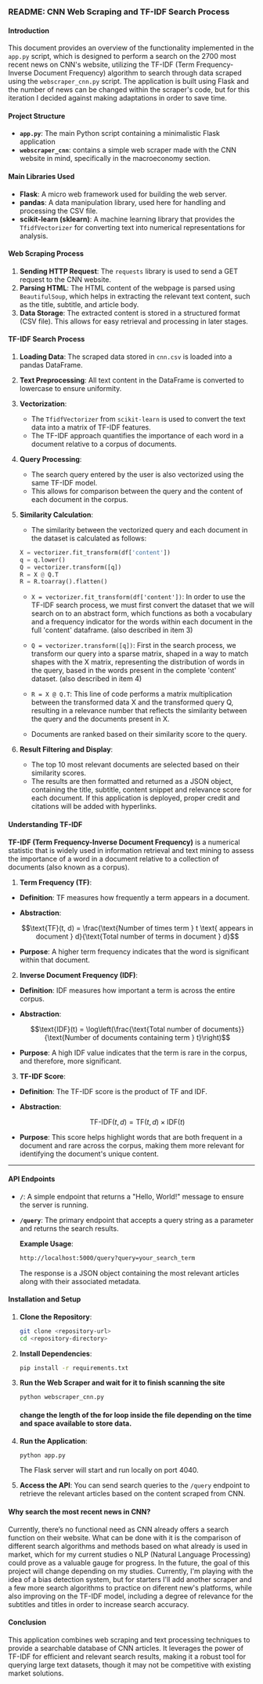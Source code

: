 ### README: CNN Web Scraping and TF-IDF Search Process

#### Introduction
This document provides an overview of the functionality implemented in the `app.py` script, which is designed to perform a search on the 2700 most recent news on CNN's website, utilizing the TF-IDF (Term Frequency-Inverse Document Frequency) algorithm to search through data scraped using the `webscraper_cnn.py` script. The application is built using Flask and the number of news can be changed within the scraper's code, but for this iteration I decided against making adaptations in order to save time.

#### Project Structure

- **`app.py`**: The main Python script containing a minimalistic Flask application
- **`webscraper_cnn`**: contains a simple web scraper made with the CNN website in mind, specifically in the macroeconomy section.

#### Main Libraries Used

- **Flask**: A micro web framework used for building the web server.
- **pandas**: A data manipulation library, used here for handling and processing the CSV file.
- **scikit-learn (sklearn)**: A machine learning library that provides the `TfidfVectorizer` for converting text into numerical representations for analysis.

#### Web Scraping Process

1. **Sending HTTP Request**: The `requests` library is used to send a GET request to the CNN website.
2. **Parsing HTML**: The HTML content of the webpage is parsed using `BeautifulSoup`, which helps in extracting the relevant text content, such as the title, subtitle, and article body.
3. **Data Storage**: The extracted content is stored in a structured format (CSV file). This allows for easy retrieval and processing in later stages.

#### TF-IDF Search Process

1. **Loading Data**: The scraped data stored in `cnn.csv` is loaded into a pandas DataFrame.
2. **Text Preprocessing**: All text content in the DataFrame is converted to lowercase to ensure uniformity.
3. **Vectorization**:
   - The `TfidfVectorizer` from `scikit-learn` is used to convert the text data into a matrix of TF-IDF features.
   - The TF-IDF approach quantifies the importance of each word in a document relative to a corpus of documents.
4. **Query Processing**:
   - The search query entered by the user is also vectorized using the same TF-IDF model.
   - This allows for comparison between the query and the content of each document in the corpus.
5. **Similarity Calculation**:
   - The similarity between the vectorized query and each document in the dataset is calculated as follows:
   
   ```python
   X = vectorizer.fit_transform(df['content'])
   q = q.lower()
   Q = vectorizer.transform([q])
   R = X @ Q.T
   R = R.toarray().flatten()
   ```
   - `X = vectorizer.fit_transform(df['content'])`: In order to use the TF-IDF search process, we must first convert the dataset that we will search on to an abstract form, which functions as both a vocabulary and a frequency indicator for the words within each document in the full 'content' dataframe. (also described in item 3)
   - `Q = vectorizer.transform([q])`: First in the search process, we transform our query into a sparse matrix, shaped in a way to match shapes with the X matrix, representing the distribution of words in the query, based in the words present in the complete 'content' dataset. (also described in item 4)
   - `R = X @ Q.T`: This line of code performs a matrix multiplication between the transformed data X and the transformed query Q, resulting in a relevance number that reflects the similarity between the query and the documents present in X.

   - Documents are ranked based on their similarity score to the query.
6. **Result Filtering and Display**:
   - The top 10 most relevant documents are selected based on their similarity scores.
   - The results are then formatted and returned as a JSON object, containing the title, subtitle, content snippet and relevance score for each document. If this application is deployed, proper credit and citations will be added with hyperlinks.

#### Understanding TF-IDF

**TF-IDF (Term Frequency-Inverse Document Frequency)** is a numerical statistic that is widely used in information retrieval and text mining to assess the importance of a word in a document relative to a collection of documents (also known as a corpus).

1. **Term Frequency (TF)**:
- **Definition**: TF measures how frequently a term appears in a document.
- **Abstraction**:
  
  ```math
  \text{TF}(t, d) = \frac{\text{Number of times term } t \text{ appears in document } d}{\text{Total number of terms in document } d}
  ```

- **Purpose**: A higher term frequency indicates that the word is significant within that document.

2. **Inverse Document Frequency (IDF)**:
- **Definition**: IDF measures how important a term is across the entire corpus.
- **Abstraction**:
  
  ```math
  \text{IDF}(t) = \log\left(\frac{\text{Total number of documents}}{\text{Number of documents containing term } t}\right)
  ```

- **Purpose**: A high IDF value indicates that the term is rare in the corpus, and therefore, more significant.

3. **TF-IDF Score**:
- **Definition**: The TF-IDF score is the product of TF and IDF.
- **Abstraction**:
  
  ```math
  \text{TF-IDF}(t, d) = \text{TF}(t, d) \times \text{IDF}(t)
  ```

- **Purpose**: This score helps highlight words that are both frequent in a document and rare across the corpus, making them more relevant for identifying the document's unique content.

---

#### API Endpoints

- **`/`**: A simple endpoint that returns a "Hello, World!" message to ensure the server is running.
- **`/query`**: The primary endpoint that accepts a query string as a parameter and returns the search results. 

  **Example Usage**:
  ```bash
  http://localhost:5000/query?query=your_search_term
  ```

  The response is a JSON object containing the most relevant articles along with their associated metadata.

#### Installation and Setup

1. **Clone the Repository**: 
   ```bash
   git clone <repository-url>
   cd <repository-directory>
   ```
2. **Install Dependencies**:
   ```bash
   pip install -r requirements.txt
   ```
3. **Run the Web Scraper and wait for it to finish scanning the site**
   ```bash
   python webscraper_cnn.py
   ```
   #### change the length of the for loop inside the file depending on the time and space available to store data.
4. **Run the Application**:
   ```bash
   python app.py
   ```

   The Flask server will start and run locally on port 4040.

4. **Access the API**: 
   You can send search queries to the `/query` endpoint to retrieve the relevant articles based on the content scraped from CNN.

#### Why search the most recent news in CNN?
Currently, there’s no functional need as CNN already offers a search function on their website. What can be done with it is the comparison of different search algorithms and methods based on what already is used in market, which for my current studies o NLP (Natural Language Processing) could prove as a valuable gauge for progress.
In the future, the goal of this project will change depending on my studies. Currently, I'm playing with the idea of a bias detection system, but for starters I'll add another scraper and a few more search algorithms to practice on diferent new's platforms, while also improving on the TF-IDF model, including a degree of relevance for the subtitles and titles in order to increase search accuracy.

#### Conclusion
This application combines web scraping and text processing techniques to provide a searchable database of CNN articles. It leverages the power of TF-IDF for efficient and relevant search results, making it a robust tool for querying large text datasets, though it may not be competitive with existing market solutions.